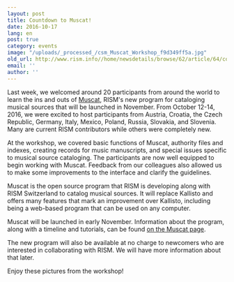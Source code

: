 ```yaml
---
layout: post
title: Countdown to Muscat!
date: 2016-10-17
lang: en
post: true
category: events
image: "/uploads/_processed_/csm_Muscat_Workshop_f9d349ff5a.jpg"
old_url: http://www.rism.info//home/newsdetails/browse/62/article/64/countdown-to-muscat.html
email: ''
author: ''
---
```



Last week, we welcomed around 20 participants from around the world to learn the ins and outs of [Muscat](/community/muscat.html), RISM's new program for cataloging musical sources that will be launched in November. From October 12-14, 2016, we were excited to host participants from Austria, Croatia, the Czech Republic, Germany, Italy, Mexico, Poland, Russia, Slovakia, and Slovenia. Many are current RISM contributors while others were completely new.

At the workshop, we covered basic functions of Muscat, authority files and indexes, creating records for music manuscripts, and special issues specific to musical source cataloging. The participants are now well equipped to begin working with Muscat. Feedback from our colleagues also allowed us to make some improvements to the interface and clarify the guidelines.

Muscat is the open source program that RISM is developing along with RISM Switzerland to catalog musical sources. It will replace Kallisto and offers many features that mark an improvement over Kallisto, including being a web-based program that can be used on any computer.

Muscat will be launched in early November. Information about the program, along with a timeline and tutorials, can be found [on the Muscat page](/community/muscat.html).

The new program will also be available at no charge to newcomers who are interested in collaborating with RISM. We will have more information about that later.

Enjoy these pictures from the workshop!



<script>
(function(d, s, id) {
var js, fjs = d.getElementsByTagName(s)[0];
if (d.getElementById(id))
return;
js = d.createElement(s);
js.id = id;
js.src = "//connect.facebook.net/en_US/all.js#xfbml=1";
fjs.parentNode.insertBefore(js, fjs);
}(document, 'script', 'facebook-jssdk'));
</script>





<script type="text/javascript">var switchTo5x=true;</script><script type="text/javascript" src="http://w.sharethis.com/button/buttons.js"></script><script type="text/javascript">stLight.options({publisher: "9b601438-1ce1-49d8-bfd7-9cff5df54c17", doNotHash: false, doNotCopy: false, hashAddressBar: false});</script>